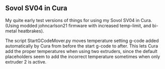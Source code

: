 ## Sovol SV04 in Cura

My quite early test versions of things for using my Sovol SV04 in Cura.
(Using modded johncarlson21 firmware with increased temp-limit, and bi-metal heatbrakes).

The script StartGCodeMover.py moves temperature setting g-code added automatically by Cura from before the start g-code to after. This lets Cura add the proper temperatures when using two extruders, since the default placeholders seem to add the incorrect temperature sometimes when only extruder 2 is active.
